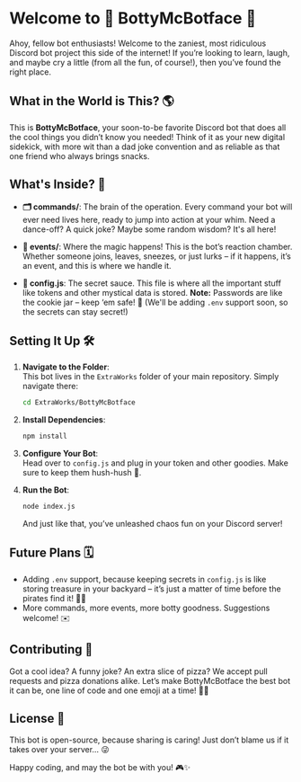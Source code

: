 # Welcome to 🎉 **BottyMcBotface** 🤖

Ahoy, fellow bot enthusiasts! Welcome to the zaniest, most ridiculous Discord bot project this side of the internet! If you’re looking to learn, laugh, and maybe cry a little (from all the fun, of course!), then you’ve found the right place.

## What in the World is This? 🌎

This is **BottyMcBotface**, your soon-to-be favorite Discord bot that does all the cool things you didn’t know you needed! Think of it as your new digital sidekick, with more wit than a dad joke convention and as reliable as that one friend who always brings snacks.

## What's Inside? 🎁

- **🗂 commands/**: The brain of the operation. Every command your bot will ever need lives here, ready to jump into action at your whim. Need a dance-off? A quick joke? Maybe some random wisdom? It's all here!
  
- **🎉 events/**: Where the magic happens! This is the bot’s reaction chamber. Whether someone joins, leaves, sneezes, or just lurks – if it happens, it’s an event, and this is where we handle it.
  
- **🔧 config.js**: The secret sauce. This file is where all the important stuff like tokens and other mystical data is stored. **Note:** Passwords are like the cookie jar – keep ‘em safe! 🍪 (We'll be adding `.env` support soon, so the secrets can stay secret!)

## Setting It Up 🛠️

1. **Navigate to the Folder**:  
   This bot lives in the `ExtraWorks` folder of your main repository. Simply navigate there:

   ```sh
   cd ExtraWorks/BottyMcBotface
   ```

2. **Install Dependencies**:  

   ```sh
   npm install
   ```

3. **Configure Your Bot**:  
   Head over to `config.js` and plug in your token and other goodies. Make sure to keep them hush-hush 🤫.

4. **Run the Bot**:  

   ```sh
   node index.js
   ```

   And just like that, you’ve unleashed chaos fun on your Discord server!

## Future Plans 🗓️

- Adding `.env` support, because keeping secrets in `config.js` is like storing treasure in your backyard – it’s just a matter of time before the pirates find it! 🏴‍☠️
- More commands, more events, more botty goodness. Suggestions welcome! ✉️

## Contributing 🤝

Got a cool idea? A funny joke? An extra slice of pizza? We accept pull requests and pizza donations alike. Let’s make BottyMcBotface the best bot it can be, one line of code and one emoji at a time! 🍕🤖

## License 📜

This bot is open-source, because sharing is caring! Just don’t blame us if it takes over your server… 😜

Happy coding, and may the bot be with you! 🎮✨
